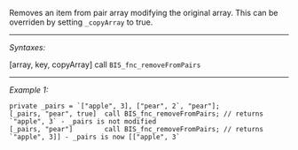 Removes an item from pair array modifying the original array. This can be overriden by setting `_copyArray` to true.


---
*Syntaxes:*

[array, key, copyArray] call `BIS_fnc_removeFromPairs`

---
*Example 1:*

```sqf
private _pairs = `["apple", 3], ["pear", 2`, "pear"];
[_pairs, "pear", true]	call BIS_fnc_removeFromPairs; // returns `"apple", 3` - _pairs is not modified
[_pairs, "pear"]		call BIS_fnc_removeFromPairs; // returns `"apple", 3]] - _pairs is now [["apple", 3`
```